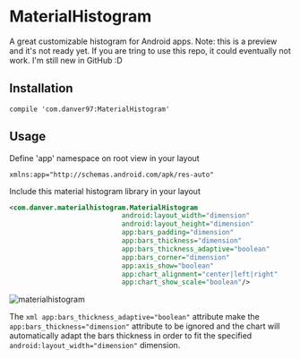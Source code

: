 # MaterialHistogram
A great customizable histogram for Android apps.
Note: this is a preview and it's not ready yet. If you are tring to use this repo, it could eventually not work. I'm still new in GitHub :D

## Installation
```
compile 'com.danver97:MaterialHistogram'
```
## Usage

Define 'app' namespace on root view in your layout
```
xmlns:app="http://schemas.android.com/apk/res-auto"
```
Include this material histogram library in your layout
```xml
<com.danver.materialhistogram.MaterialHistogram
                            android:layout_width="dimension"
                            android:layout_height="dimension"
                            app:bars_padding="dimension"
                            app:bars_thickness="dimension"
                            app:bars_thickness_adaptive="boolean"
                            app:bars_corner="dimension"
                            app:axis_show="boolean"
                            app:chart_alignment="center|left|right"
                            app:chart_show_scale="boolean"/>
```

![materialhistogram](https://cloud.githubusercontent.com/assets/28715404/26629481/e95eef5a-4602-11e7-83c5-a033aff04eeb.png)

The ```xml app:bars_thickness_adaptive="boolean"``` attribute make the ```app:bars_thickness="dimension"``` attribute to be ignored
and the chart will automatically adapt the bars thickness in order to fit the specified ```android:layout_width="dimension"``` dimension.
